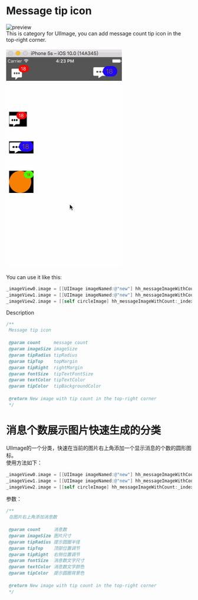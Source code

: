 Message tip icon 
====
![preview](https://travis-ci.org/Joker-388/MessageImageCategory.svg?branch=master)<br>
This is category for UIImage, you can add message count tip icon in the top-right corner.<br>
<br> 
![preview](https://github.com/Joker-388/MessageImageCategory/blob/master/Preview/ms_image.gif)  
<br> 
You can use it like this:<br>
```objective-c
_imageView0.image = [[UIImage imageNamed:@"new"] hh_messageImageWithCount:_index imageSize:CGSizeMake(30, 30) tipRadius:10 tipTop:10 tipRight:10  fontSize:13 textColor:nil tipColor:nil];
_imageView1.image = [[UIImage imageNamed:@"new"] hh_messageImageWithCount:_index imageSize:CGSizeMake(40, 30) tipRadius:14 tipTop:3 tipRight:15 fontSize:18 textColor:[UIColor brownColor] tipColor:[UIColor blueColor]];
_imageView2.image = [[self circleImage] hh_messageImageWithCount:_index imageSize:CGSizeMake(60, 60) tipRadius:10 tipTop:0 tipRight:0 fontSize:10 textColor:[UIColor redColor] tipColor:[UIColor greenColor]];
```

Description<br>
```objective-c
/**
 Message tip icon

 @param count     message count
 @param imageSize imageSize
 @param tipRadius tipRadius
 @param tipTop    topMargin
 @param tipRight  rightMargin
 @param fontSize  tipTextFontSize
 @param textColor tipTextColor
 @param tipColor  tipBackgroundColor

 @return New image with tip count in the top-right corner
 */
```
  
消息个数展示图片快速生成的分类
====

UIImage的一个分类，快速在当前的图片右上角添加一个显示消息的个数的圆形图标。<br>
使用方法如下：<br>
```objective-c
_imageView0.image = [[UIImage imageNamed:@"new"] hh_messageImageWithCount:_index imageSize:CGSizeMake(30, 30) tipRadius:10 tipTop:10 tipRight:10  fontSize:13 textColor:nil tipColor:nil];
_imageView1.image = [[UIImage imageNamed:@"new"] hh_messageImageWithCount:_index imageSize:CGSizeMake(40, 30) tipRadius:14 tipTop:3 tipRight:15 fontSize:18 textColor:[UIColor brownColor] tipColor:[UIColor blueColor]];
_imageView2.image = [[self circleImage] hh_messageImageWithCount:_index imageSize:CGSizeMake(60, 60) tipRadius:10 tipTop:0 tipRight:0 fontSize:10 textColor:[UIColor redColor] tipColor:[UIColor greenColor]];
```

参数：
```objective-c
/**
 在图片右上角添加消息数

 @param count     消息数
 @param imageSize 图片尺寸
 @param tipRadius 提示圆圈半径
 @param tipTop    顶部位置调节
 @param tipRight  右侧位置调节
 @param fontSize  消息数文字尺寸
 @param textColor 消息数文字颜色
 @param tipColor  提示圆圈背景色

 @return New image with tip count in the top-right corner
 */
```

